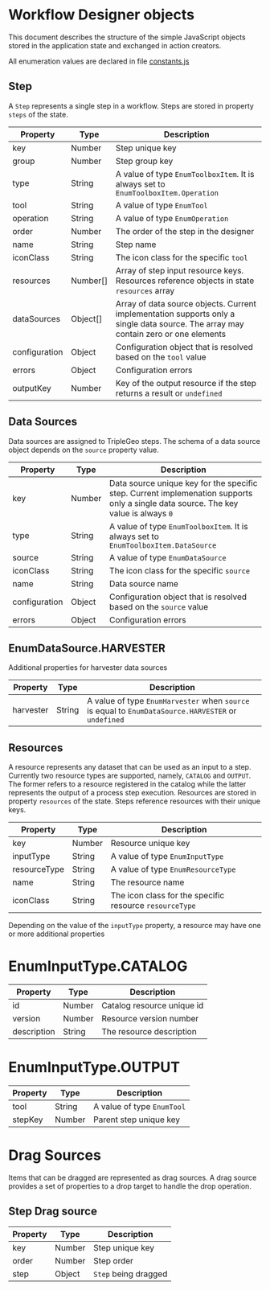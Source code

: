 # Workflow Designer objects

This document describes the structure of the simple JavaScript objects stored
in the application state and exchanged in action creators. 

All enumeration values are declared in file [constants.js](./constants.js)

## Step

A `Step` represents a single step in a workflow. Steps are stored in property `steps` 
of the state.

| Property            | Type      | Description |
| ------------------- | --------- | ----------- |
| key                 | Number    | Step unique key |
| group               | Number    | Step group key |
| type                | String    | A value of type `EnumToolboxItem`. It is always set to `EnumToolboxItem.Operation` |
| tool                | String    | A value of type `EnumTool` |
| operation           | String    | A value of type `EnumOperation` |
| order               | Number    | The order of the step in the designer |
| name                | String    | Step name|
| iconClass           | String    | The icon class for the specific `tool` |
| resources           | Number[]  | Array of step input resource keys. Resources reference objects in state `resources` array |
| dataSources         | Object[]  | Array of data source objects. Current implementation supports only a single data source. The array may contain zero or one elements  |
| configuration       | Object    | Configuration object that is resolved based on the `tool` value |
| errors              | Object    | Configuration errors |
| outputKey           | Number    | Key of the output resource if the step returns a result or `undefined` |


## Data Sources

Data sources are assigned to TripleGeo steps. The schema of a data source object
depends on the `source` property value.

| Property            | Type      | Description |
| ------------------- | --------- | ----------- |
| key                 | Number    | Data source unique key for the specific step. Current implemenation supports only a single data source. The key value is always `0` |
| type                | String    | A value of type `EnumToolboxItem`. It is always set to `EnumToolboxItem.DataSource` |
| source              | String    | A value of type `EnumDataSource` |
| iconClass           | String    | The icon class for the specific `source` |
| name                | String    | Data source name|
| configuration       | Object    | Configuration object that is resolved based on the `source` value |
| errors              | Object    | Configuration errors |

## EnumDataSource.HARVESTER

Additional properties for harvester data sources

| Property            | Type      | Description |
| ------------------- | --------- | ----------- |
| harvester           | String    | A value of type `EnumHarvester` when `source` is equal to `EnumDataSource.HARVESTER` or `undefined` |

## Resources

A resource represents any dataset that can be used as an input to a step. Currently 
two resource types are supported, namely, `CATALOG` and `OUTPUT`. The former refers
to a resource registered in the catalog while the latter represents the output of 
a process step execution. Resources are stored in property `resources` of the state.
Steps reference resources with their unique keys.

| Property            | Type      | Description |
| ------------------- | --------- | ----------- |
| key                 | Number    | Resource unique key |
| inputType           | String    | A value of type `EnumInputType` |
| resourceType        | String    | A value of type `EnumResourceType` |
| name                | String    | The resource name |
| iconClass           | String    | The icon class for the specific resource `resourceType` |

Depending on the value of the `inputType` property, a resource may have one or
more additional properties

# EnumInputType.CATALOG

| Property            | Type      | Description |
| ------------------- | --------- | ----------- |
| id                  | Number    | Catalog resource unique id |
| version             | Number    | Resource version number |
| description         | String    | The resource description |

# EnumInputType.OUTPUT

| Property            | Type      | Description |
| ------------------- | --------- | ----------- |
| tool                | String    | A value of type `EnumTool` |
| stepKey             | Number    | Parent step unique key|

# Drag Sources

Items that can be dragged are represented as drag sources. A drag source
provides a set of properties to a drop target to handle the drop operation.

## Step Drag source


| Property            | Type      | Description |
| ------------------- | --------- | ----------- |
| key                 | Number    | Step unique key |
| order               | Number    | Step order |
| step                | Object    | `Step` being dragged |
